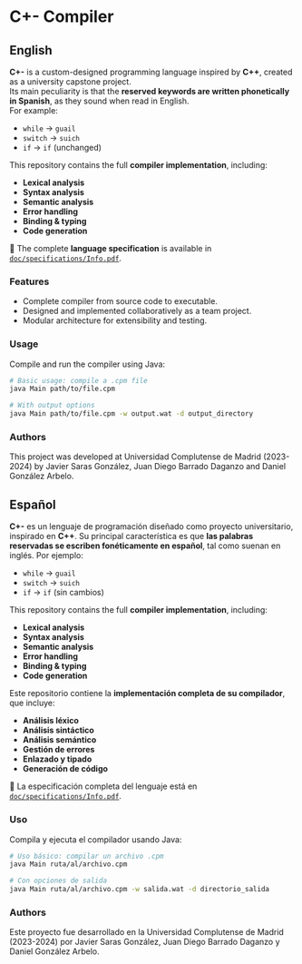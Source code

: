 # C+- Compiler

## English

**C+-** is a custom-designed programming language inspired by **C++**, created as a university capstone project.  
Its main peculiarity is that the **reserved keywords are written phonetically in Spanish**, as they sound when read in English.  
For example:  
- `while` → `guail`  
- `switch` → `suich`  
- `if` → `if` (unchanged)  

This repository contains the full **compiler implementation**, including:  
- **Lexical analysis**  
- **Syntax analysis**  
- **Semantic analysis**  
- **Error handling**  
- **Binding & typing**  
- **Code generation**  

📄 The complete **language specification** is available in [`doc/specifications/Info.pdf`](doc/specifications/Info.pdf).

### Features
- Complete compiler from source code to executable.
- Designed and implemented collaboratively as a team project.
- Modular architecture for extensibility and testing.

### Usage
Compile and run the compiler using Java:

```bash
# Basic usage: compile a .cpm file
java Main path/to/file.cpm

# With output options
java Main path/to/file.cpm -w output.wat -d output_directory
```

### Authors
This project was developed at Universidad Complutense de Madrid (2023-2024) by Javier Saras González, Juan Diego Barrado Daganzo and Daniel González Arbelo.

## Español
**C+-** es un lenguaje de programación diseñado como proyecto universitario, inspirado en **C++**.
Su principal característica es que **las palabras reservadas se escriben fonéticamente en español**, tal como suenan en inglés.
Por ejemplo:
- `while` → `guail`  
- `switch` → `suich`  
- `if` → `if` (sin cambios) 

This repository contains the full **compiler implementation**, including:  
- **Lexical analysis**  
- **Syntax analysis**  
- **Semantic analysis**  
- **Error handling**  
- **Binding & typing**  
- **Code generation**

Este repositorio contiene la **implementación completa de su compilador**, que incluye:
- **Análisis léxico**
- **Análisis sintáctico**
- **Análisis semántico**
- **Gestión de errores**
- **Enlazado y tipado**
- **Generación de código**

📄 La especificación completa del lenguaje está en [`doc/specifications/Info.pdf`](doc/specifications/Info.pdf).

### Uso
Compila y ejecuta el compilador usando Java:

```bash
# Uso básico: compilar un archivo .cpm
java Main ruta/al/archivo.cpm

# Con opciones de salida
java Main ruta/al/archivo.cpm -w salida.wat -d directorio_salida
```

### Authors
Este proyecto fue desarrollado en la Universidad Complutense de Madrid (2023-2024) por Javier Saras González, Juan Diego Barrado Daganzo y Daniel González Arbelo.